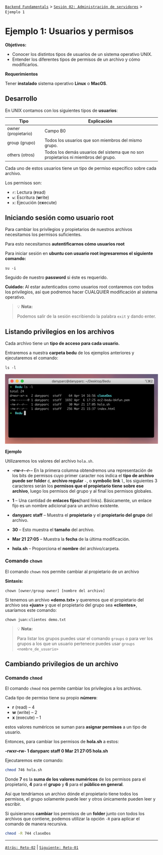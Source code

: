 [`Backend Fundamentals`](../../README.md) > [`Sesión 02: Administración de servidores`](../README.md/#sesión-2---administración-de-servidores) > `Ejemplo 1`

# Ejemplo 1: Usuarios y permisos

**Objetivos:**

- Conocer los distintos tipos de usuarios de un sistema operativo UNIX.
- Entender los diferentes tipos de permisos de un archivo y cómo modificarlos.

**Requerimientos**

Tener **instalado** sistema operativo **Linux** o **MacOS**.

## Desarrollo

En UNIX contamos con los siguientes tipos de **usuarios**:

Tipo | Explicación
-- | --
owner (propietario) | Campo B0
group (grupo) | 	Todos los usuarios que son miembros del mismo grupo.
others (otros) | Todos los demás usuarios del sistema que no son propietarios ni miembros del grupo.

Cada uno de estos usuarios tiene un tipo de permiso específico sobre cada archivo.

Los permisos son:

- `r`: Lectura (**r**ead)
- `w`: Escritura (**w**rite)
- `x`: Ejecución (e**x**ecute)

## Iniciando sesión como usuario root

Para cambiar los privilegios y propietarios de nuestros archivos necesitamos los permisos suficientes.

Para esto necesitamos **autentificarnos cómo usuarios root**

Para iniciar sesión en **ubuntu con usuario root ingresaremos el siguiente comando:**

`su -i` 

Seguido de nuestro **password** si éste es requerido.

**Cuidado:** Al estar autenticados como usuarios root contaremos con todos los privilegios, así que podremos hacer CUALQUIER modificación al sistema operativo.

>💡 **Nota:**
>
>Podemos salir de la sesión escribiendo la palabra `exit` y dando enter.

## Listando privilegios en los archivos

Cada archivo tiene un **tipo de acceso para cada usuario.**

Entraremos a nuestra **carpeta bedu** de los ejemplos anteriores y ejecutaremos el comando:

`ls -l`

![src/Untitled.png](src/Untitled.png)

**Ejemplo**

Utilizaremos los valores del archivo `hola.sh`.

- **-rw-r--r--** En la primera columna obtendremos una representación de los bits de permisos cuyo primer caracter nos indica el **tipo de archivo puede ser folder** `d`, **archivo regular** `-`, o **symbolic link** `l`, los siguientes 3 caracteres serán los **permisos que el propietario tiene sobre ese archivo**, luego los permisos del grupo y al final los permisos globales.

- **1** – Una cantidad de **enlaces fijos**(hard links). Básicamente, un enlace fijo es un nombre adicional para un archivo existente.
- **danyparc staff** – Muestra el **propietario** y el **propietario del grupo** del archivo.

- **30** – Esto muestra el **tamaño** del archivo.

- **Mar 21 27:05** – Muestra la **fecha** de la última modificación.

- **hola.sh** – Proporciona el **nombre** del archivo/carpeta.

### Comando `chown`

El comando `chown` nos permite cambiar al propietario de un archivo

**Sintaxis:**

`chown [owner/group owner] [nombre del archivo]`

Si tenemos un archivo **«demo.txt»** y queremos que el propietario del archivo sea **«juan»** y que el propietario del grupo sea **«clientes»**, usaríamos este comando:

```
chown juan:clientes demo.txt
```

> 💡 **Nota:**
>
> Para listar los grupos puedes usar el comando `groups` o para ver los grupos a los que un usuario pertenece puedes usar `groups <nombre_de_usuario>`

## Cambiando privilegios de un archivo

### Comando `chmod`

El comando `chmod` nos permite cambiar los privilegios a los archivos.

Cada tipo de permiso tiene su propio **número**:

- **r** (read) – 4
- **w** (write) – 2
- **x** (execute) – 1

estos valores numéricos se suman para **asignar permisos** a un tipo de usuario.

Entonces, para cambiar los permisos de **hola.sh** a estos:

**-rwxr–rw- 1 danyparc staff 0 Mar 21 27:05 hola.sh**

Ejecutaremos este comando:

```bash
chmod 746 hola.sh
```

Donde **7** es la **suma de los valores numéricos** de los permisos para el propietario, **4** para el **grupo** y **6** para el **público en general**.

Así que tendríamos un archivo dónde el propietario tiene todos los permisos, el grupo solamente puede leer y otros únicamente pueden leer y escribir.

Si quisieramos **cambiar** los permisos de un **folder** junto con todos los archivos que contiene, podemos utilizar la opción `-R` para aplicar el comando de manera recursiva.

```bash
chmod -R 744 claseDos
```

-------

[`Atrás: Reto-02`](https://github.com/beduExpert/A2-Backend-Fundamentals-2020/tree/master/Sesion-02) | [`Siguiente: Reto-01`](../Reto-01)
